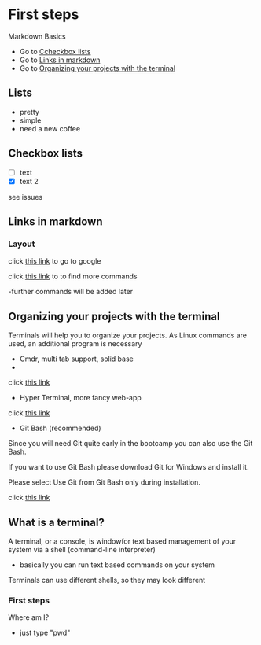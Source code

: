 # First steps

Markdown Basics
- Go to [Ccheckbox lists](#checkbox-lists)
- Go to [Links in markdown](#links-in-markdown)
- Go to [Organizing your projects with the terminal](#organizing-your-projects-with-the-terminal)

## Lists

- pretty
- simple
- need a new coffee

## Checkbox lists

- [ ] text
- [x] text 2

see issues

## Links in markdown

### Layout

click [this link](https://google.com) to go to google

click [this link](https://github.com/adam-p/markdown-here/wiki/Markdown-Cheatsheet) to to find more commands

-further commands will be added later

## Organizing your projects with the terminal

Terminals will help you to organize your projects. As Linux commands are used, an additional program is necessary

- Cmdr, multi tab support, solid base
- 
click [this link](https://cmder.net/)

- Hyper Terminal, more fancy web-app

click [this link](https://hyper.is/)

- Git Bash (recommended)

Since you will need Git quite early in the bootcamp you can also use the Git Bash.

If you want to use Git Bash please download Git for Windows and install it.

Please select Use Git from Git Bash only during installation.

click [this link](https://git-scm.com/download/win)

## What is a terminal?

A terminal, or a console, is windowfor text based management of your system via a shell (command-line interpreter)
- basically you can run text based commands on your system

Terminals can use different shells, so they may look different

### First steps

Where am I?
- just type "pwd"
